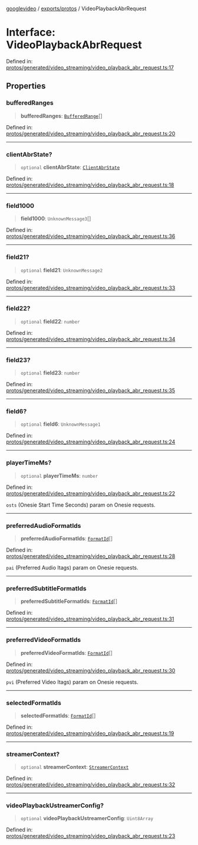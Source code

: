 [googlevideo](../../../README.md) / [exports/protos](../README.md) / VideoPlaybackAbrRequest

# Interface: VideoPlaybackAbrRequest

Defined in: [protos/generated/video\_streaming/video\_playback\_abr\_request.ts:17](https://github.com/LuanRT/googlevideo/blob/cc730b4dbadc5ae882d6aa28d716e442943577fa/protos/generated/video_streaming/video_playback_abr_request.ts#L17)

## Properties

### bufferedRanges

> **bufferedRanges**: [`BufferedRange`](BufferedRange.md)[]

Defined in: [protos/generated/video\_streaming/video\_playback\_abr\_request.ts:20](https://github.com/LuanRT/googlevideo/blob/cc730b4dbadc5ae882d6aa28d716e442943577fa/protos/generated/video_streaming/video_playback_abr_request.ts#L20)

***

### clientAbrState?

> `optional` **clientAbrState**: [`ClientAbrState`](ClientAbrState.md)

Defined in: [protos/generated/video\_streaming/video\_playback\_abr\_request.ts:18](https://github.com/LuanRT/googlevideo/blob/cc730b4dbadc5ae882d6aa28d716e442943577fa/protos/generated/video_streaming/video_playback_abr_request.ts#L18)

***

### field1000

> **field1000**: `UnknownMessage3`[]

Defined in: [protos/generated/video\_streaming/video\_playback\_abr\_request.ts:36](https://github.com/LuanRT/googlevideo/blob/cc730b4dbadc5ae882d6aa28d716e442943577fa/protos/generated/video_streaming/video_playback_abr_request.ts#L36)

***

### field21?

> `optional` **field21**: `UnknownMessage2`

Defined in: [protos/generated/video\_streaming/video\_playback\_abr\_request.ts:33](https://github.com/LuanRT/googlevideo/blob/cc730b4dbadc5ae882d6aa28d716e442943577fa/protos/generated/video_streaming/video_playback_abr_request.ts#L33)

***

### field22?

> `optional` **field22**: `number`

Defined in: [protos/generated/video\_streaming/video\_playback\_abr\_request.ts:34](https://github.com/LuanRT/googlevideo/blob/cc730b4dbadc5ae882d6aa28d716e442943577fa/protos/generated/video_streaming/video_playback_abr_request.ts#L34)

***

### field23?

> `optional` **field23**: `number`

Defined in: [protos/generated/video\_streaming/video\_playback\_abr\_request.ts:35](https://github.com/LuanRT/googlevideo/blob/cc730b4dbadc5ae882d6aa28d716e442943577fa/protos/generated/video_streaming/video_playback_abr_request.ts#L35)

***

### field6?

> `optional` **field6**: `UnknownMessage1`

Defined in: [protos/generated/video\_streaming/video\_playback\_abr\_request.ts:24](https://github.com/LuanRT/googlevideo/blob/cc730b4dbadc5ae882d6aa28d716e442943577fa/protos/generated/video_streaming/video_playback_abr_request.ts#L24)

***

### playerTimeMs?

> `optional` **playerTimeMs**: `number`

Defined in: [protos/generated/video\_streaming/video\_playback\_abr\_request.ts:22](https://github.com/LuanRT/googlevideo/blob/cc730b4dbadc5ae882d6aa28d716e442943577fa/protos/generated/video_streaming/video_playback_abr_request.ts#L22)

`osts` (Onesie Start Time Seconds) param on Onesie requests.

***

### preferredAudioFormatIds

> **preferredAudioFormatIds**: [`FormatId`](FormatId.md)[]

Defined in: [protos/generated/video\_streaming/video\_playback\_abr\_request.ts:28](https://github.com/LuanRT/googlevideo/blob/cc730b4dbadc5ae882d6aa28d716e442943577fa/protos/generated/video_streaming/video_playback_abr_request.ts#L28)

`pai` (Preferred Audio Itags) param on Onesie requests.

***

### preferredSubtitleFormatIds

> **preferredSubtitleFormatIds**: [`FormatId`](FormatId.md)[]

Defined in: [protos/generated/video\_streaming/video\_playback\_abr\_request.ts:31](https://github.com/LuanRT/googlevideo/blob/cc730b4dbadc5ae882d6aa28d716e442943577fa/protos/generated/video_streaming/video_playback_abr_request.ts#L31)

***

### preferredVideoFormatIds

> **preferredVideoFormatIds**: [`FormatId`](FormatId.md)[]

Defined in: [protos/generated/video\_streaming/video\_playback\_abr\_request.ts:30](https://github.com/LuanRT/googlevideo/blob/cc730b4dbadc5ae882d6aa28d716e442943577fa/protos/generated/video_streaming/video_playback_abr_request.ts#L30)

`pvi` (Preferred Video Itags) param on Onesie requests.

***

### selectedFormatIds

> **selectedFormatIds**: [`FormatId`](FormatId.md)[]

Defined in: [protos/generated/video\_streaming/video\_playback\_abr\_request.ts:19](https://github.com/LuanRT/googlevideo/blob/cc730b4dbadc5ae882d6aa28d716e442943577fa/protos/generated/video_streaming/video_playback_abr_request.ts#L19)

***

### streamerContext?

> `optional` **streamerContext**: [`StreamerContext`](StreamerContext.md)

Defined in: [protos/generated/video\_streaming/video\_playback\_abr\_request.ts:32](https://github.com/LuanRT/googlevideo/blob/cc730b4dbadc5ae882d6aa28d716e442943577fa/protos/generated/video_streaming/video_playback_abr_request.ts#L32)

***

### videoPlaybackUstreamerConfig?

> `optional` **videoPlaybackUstreamerConfig**: `Uint8Array`

Defined in: [protos/generated/video\_streaming/video\_playback\_abr\_request.ts:23](https://github.com/LuanRT/googlevideo/blob/cc730b4dbadc5ae882d6aa28d716e442943577fa/protos/generated/video_streaming/video_playback_abr_request.ts#L23)

